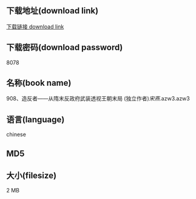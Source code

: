 ## 下载地址(download link)
[下载链接 download link](https://tutu365.netlify.app/?s=908%E3%80%81%E9%80%A0%E5%8F%8D%E8%80%85%E2%80%94%E2%80%94%E4%BB%8E%E9%9A%8B%E6%9C%AB%E5%8F%8D%E6%94%BF%E5%BA%9C%E6%AD%A6%E8%A3%85%E9%80%8F%E8%A7%86%E7%8E%8B%E6%9C%9D%E6%9C%AB%E5%B1%80+%28%E7%8B%AC%E7%AB%8B%E4%BD%9C%E8%80%85%29_%E5%AE%8B%E7%87%95_.azw3)

## 下载密码(download password)
8078

## 名称(book name)
908、造反者——从隋末反政府武装透视王朝末局 (独立作者)_宋燕_.azw3.azw3

## 语言(language)
chinese

## MD5


## 大小(filesize)
2 MB
